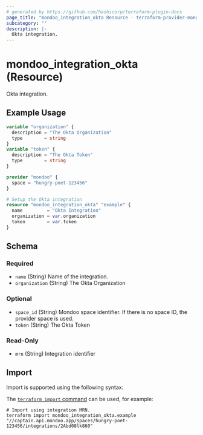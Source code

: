 ```yaml
---
# generated by https://github.com/hashicorp/terraform-plugin-docs
page_title: "mondoo_integration_okta Resource - terraform-provider-mondoo"
subcategory: ""
description: |-
  Okta integration.
---
```


# mondoo_integration_okta (Resource)

Okta integration.

## Example Usage

```terraform
variable "organization" {
  description = "The Okta Organization"
  type        = string
}
variable "token" {
  description = "The Okta Token"
  type        = string
}

provider "mondoo" {
  space = "hungry-poet-123456"
}

# Setup the Okta integration
resource "mondoo_integration_okta" "example" {
  name         = "Okta Integration"
  organization = var.organization
  token        = var.token
}
```

<!-- schema generated by tfplugindocs -->
## Schema

### Required

- `name` (String) Name of the integration.
- `organization` (String) The Okta Organization

### Optional

- `space_id` (String) Mondoo space identifier. If there is no space ID, the provider space is used.
- `token` (String) The Okta Token

### Read-Only

- `mrn` (String) Integration identifier

## Import

Import is supported using the following syntax:

The [`terraform import` command](https://developer.hashicorp.com/terraform/cli/commands/import) can be used, for example:

```shell
# Import using integration MRN.
terraform import mondoo_integration_okta.example "//captain.api.mondoo.app/spaces/hungry-poet-123456/integrations/2Abd08lk860"
```
